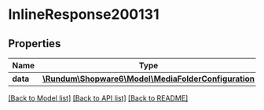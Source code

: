 # InlineResponse200131

## Properties
Name | Type | Description | Notes
------------ | ------------- | ------------- | -------------
**data** | [**\Rundum\Shopware6\Model\MediaFolderConfiguration**](MediaFolderConfiguration.md) |  | [optional] 

[[Back to Model list]](../../README.md#documentation-for-models) [[Back to API list]](../../README.md#documentation-for-api-endpoints) [[Back to README]](../../README.md)

